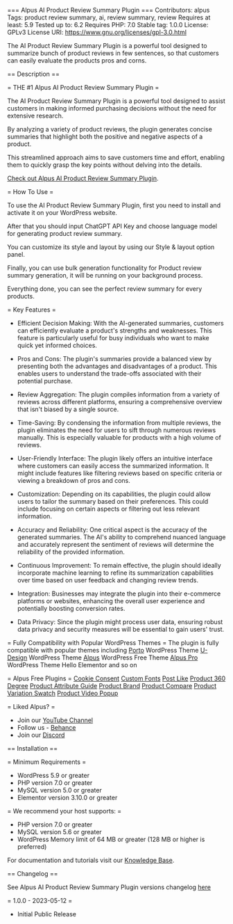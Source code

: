 === Alpus AI Product Review Summary Plugin ===
Contributors: alpus
Tags: product review summary, ai, review summary, review
Requires at least: 5.9
Tested up to: 6.2
Requires PHP: 7.0
Stable tag: 1.0.0
License: GPLv3
License URI: https://www.gnu.org/licenses/gpl-3.0.html

The AI Product Review Summary Plugin is a powerful tool designed to summarize bunch of product reviews in few sentences, so that customers can easily evaluate the products pros and corns.

== Description ==

= THE #1 Alpus AI Product Review Summary Plugin =

The AI Product Review Summary Plugin is a powerful tool designed to assist customers in making informed purchasing decisions without the need for extensive research. 

By analyzing a variety of product reviews, the plugin generates concise summaries that highlight both the positive and negative aspects of a product. 

This streamlined approach aims to save customers time and effort, enabling them to quickly grasp the key points without delving into the details.

[Check out Alpus AI Product Review Summary Plugin](https://alpustheme.com/product/ai-product-review-summary-plugin/).

= How To Use =

To use the AI Product Review Summary Plugin, first you need to install and activate it on your WordPress website.

After that you should input ChatGPT API Key and choose language model for generating product review summary.

You can customize its style and layout by using our Style & layout option panel.

Finally, you can use bulk generation functionality for Product review summary generation, it will be running on your background process.

Everything done, you can see the perfect review summary for every products.

= Key Features =

- Efficient Decision Making: With the AI-generated summaries, customers can efficiently evaluate a product's strengths and weaknesses. This feature is particularly useful for busy individuals who want to make quick yet informed choices.

- Pros and Cons: The plugin's summaries provide a balanced view by presenting both the advantages and disadvantages of a product. This enables users to understand the trade-offs associated with their potential purchase.

- Review Aggregation: The plugin compiles information from a variety of reviews across different platforms, ensuring a comprehensive overview that isn't biased by a single source.

- Time-Saving: By condensing the information from multiple reviews, the plugin eliminates the need for users to sift through numerous reviews manually. This is especially valuable for products with a high volume of reviews.

- User-Friendly Interface: The plugin likely offers an intuitive interface where customers can easily access the summarized information. It might include features like filtering reviews based on specific criteria or viewing a breakdown of pros and cons.

- Customization: Depending on its capabilities, the plugin could allow users to tailor the summary based on their preferences. This could include focusing on certain aspects or filtering out less relevant information.

- Accuracy and Reliability: One critical aspect is the accuracy of the generated summaries. The AI's ability to comprehend nuanced language and accurately represent the sentiment of reviews will determine the reliability of the provided information.

- Continuous Improvement: To remain effective, the plugin should ideally incorporate machine learning to refine its summarization capabilities over time based on user feedback and changing review trends.

- Integration: Businesses may integrate the plugin into their e-commerce platforms or websites, enhancing the overall user experience and potentially boosting conversion rates.

- Data Privacy: Since the plugin might process user data, ensuring robust data privacy and security measures will be essential to gain users' trust.

= Fully Compatibility with Popular WordPress Themes =
The plugin is fully compatible with popular themes including 
[Porto](https://www.portotheme.com/wordpress/porto_landing/) WordPress Theme 
[U-Design](https://d-themes.com/wordpress/udesign/landing/) WordPress Theme
[Alpus](https://alpustheme.com/) WordPress Free Theme
[Alpus Pro](https://alpustheme.com/alpus/) WordPress Theme
Hello Elementor
and so on

= Alpus Free Plugins = 
[Cookie Consent](https://alpustheme.com/product/cookie-consent/)
[Custom Fonts](https://alpustheme.com/product/custom-fonts/)
[Post Like](https://alpustheme.com/product/post-like/)
[Product 360 Degree](https://alpustheme.com/product/product-360-degree/)
[Product Attribute Guide](https://alpustheme.com/product/product-attribute-guide/)
[Product Brand](https://alpustheme.com/product/product-brand/)
[Product Compare](https://alpustheme.com/product/product-compare/)
[Product Variation Swatch](https://alpustheme.com/product/product-variation-swatch/)
[Product Video Popup](https://alpustheme.com/product/product-video-popup/)


= Liked Alpus? =
- Join our [YouTube Channel](https://www.youtube.com/channel/UCqUira4F9zCm6Wcf4T3Cyxw/)
- Follow us - [Behance](https://www.behance.net/alpusdesign2023/)
- Join our [Discord](https://discord.gg/aF5RgFzA/)

== Installation ==

= Minimum Requirements =

* WordPress 5.9 or greater
* PHP version 7.0 or greater
* MySQL version 5.0 or greater
* Elementor version 3.10.0 or greater

= We recommend your host supports: =

* PHP version 7.0 or greater
* MySQL version 5.6 or greater
* WordPress Memory limit of 64 MB or greater (128 MB or higher is preferred)

For documentation and tutorials visit our [Knowledge Base](https://alpustheme.com/alpus/documentation/2023/08/29/ai-product-review-summary-plugin/).

== Changelog ==

See Alpus AI Product Review Summary Plugin versions changelog [here](https://alpustheme.com/product/ai-product-review-summary-plugin/#tab-alpha_custom_tab_1st)

= 1.0.0 - 2023-05-12 =
* Initial Public Release